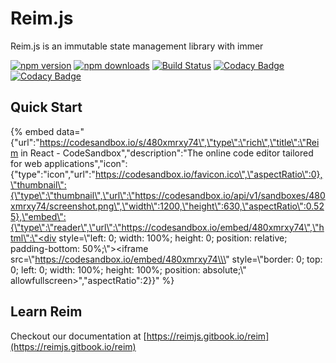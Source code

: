 # Reim.js

Reim.js is an immutable state management library with immer

[![npm version](https://img.shields.io/npm/v/reim.svg)](https://www.npmjs.com/package/reim) [![npm downloads](https://img.shields.io/npm/dm/reim.svg)](https://www.npmjs.com/package/reim) [![Build Status](https://travis-ci.org/IniZio/reim.svg?branch=master)](https://travis-ci.org/IniZio/reim) [![Codacy Badge](https://api.codacy.com/project/badge/Coverage/1560c0832a3a41df8bfe51083fd92c20)](https://www.codacy.com/app/inizio/reim?utm_source=github.com&utm_medium=referral&utm_content=IniZio/reim&utm_campaign=Badge_Coverage) [![Codacy Badge](https://api.codacy.com/project/badge/Grade/1560c0832a3a41df8bfe51083fd92c20)](https://www.codacy.com/project/inizio/reim/dashboard?utm_source=github.com&amp;utm_medium=referral&amp;utm_content=IniZio/reim&amp;utm_campaign=Badge_Grade_Dashboard)

## Quick Start

{% embed data="{\"url\":\"https://codesandbox.io/s/480xmrxy74\",\"type\":\"rich\",\"title\":\"Reim in React - CodeSandbox\",\"description\":\"The online code editor tailored for web applications\",\"icon\":{\"type\":\"icon\",\"url\":\"https://codesandbox.io/favicon.ico\",\"aspectRatio\":0},\"thumbnail\":{\"type\":\"thumbnail\",\"url\":\"https://codesandbox.io/api/v1/sandboxes/480xmrxy74/screenshot.png\",\"width\":1200,\"height\":630,\"aspectRatio\":0.525},\"embed\":{\"type\":\"reader\",\"url\":\"https://codesandbox.io/embed/480xmrxy74\",\"html\":\"<div style=\\\"left: 0; width: 100%; height: 0; position: relative; padding-bottom: 50%;\\\"><iframe src=\\\"https://codesandbox.io/embed/480xmrxy74\\\" style=\\\"border: 0; top: 0; left: 0; width: 100%; height: 100%; position: absolute;\\\" allowfullscreen></iframe></div>\",\"aspectRatio\":2}}" %}

## Learn Reim

Checkout our documentation at [https://reimjs.gitbook.io/reim](https://reimjs.gitbook.io/reim)

